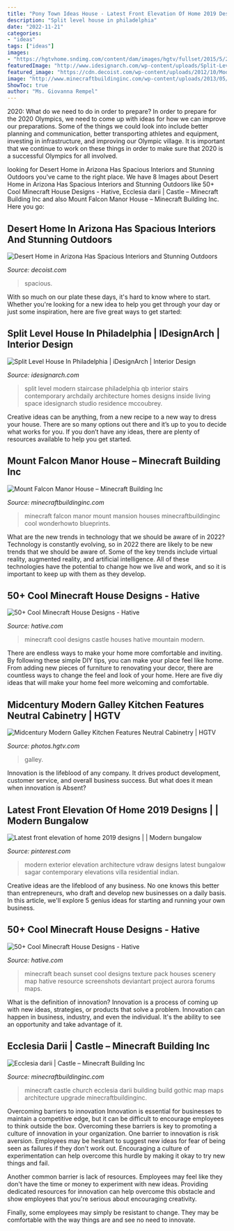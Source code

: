 ```yaml
---
title: "Pony Town Ideas House - Latest Front Elevation Of Home 2019 Designs"
description: "Split level house in philadelphia"
date: "2022-11-21"
categories:
- "ideas"
tags: ["ideas"]
images:
- "https://hgtvhome.sndimg.com/content/dam/images/hgtv/fullset/2015/5/20/2/Davidas-Kitchen-and-Tiles_MCM-Kitchen_3.jpg.rend.hgtvcom.616.924.suffix/1427985899210.jpeg"
featuredImage: "http://www.idesignarch.com/wp-content/uploads/Split-Level-House_9.jpg"
featured_image: "https://cdn.decoist.com/wp-content/uploads/2012/10/Modern-Desert-House-bedroom-view.jpg"
image: "http://www.minecraftbuildinginc.com/wp-content/uploads/2013/05/Falcon-Manor-3.jpg"
ShowToc: true
author: "Ms. Giovanna Rempel"
---
```



2020: What do we need to do in order to prepare?
In order to prepare for the 2020 Olympics, we need to come up with ideas for how we can improve our preparations. Some of the things we could look into include better planning and communication, better transporting athletes and equipment, investing in infrastructure, and improving our Olympic village. It is important that we continue to work on these things in order to make sure that 2020 is a successful Olympics for all involved.

	

		
looking for Desert Home in Arizona Has Spacious Interiors and Stunning Outdoors you've came to the right place. We have 8 Images about Desert Home in Arizona Has Spacious Interiors and Stunning Outdoors like 50+ Cool Minecraft House Designs - Hative, Ecclesia darii | Castle – Minecraft Building Inc and also Mount Falcon Manor House – Minecraft Building Inc. Here you go:
		
    
## Desert Home In Arizona Has Spacious Interiors And Stunning Outdoors

<img loading=lazy src="https://cdn.decoist.com/wp-content/uploads/2012/10/Modern-Desert-House-bedroom-view.jpg" onerror="this.onerror=null;this.src='https://tse2.mm.bing.net/th?id=OIP.8tXDXmz6Tq0ab3jnjbdtWgHaE6&amp;pid=15.1';" alt="Desert Home in Arizona Has Spacious Interiors and Stunning Outdoors">

_Source: decoist.com_

>spacious. 

	

With so much on our plate these days, it's hard to know where to start. Whether you're looking for a new idea to help you get through your day or just some inspiration, here are five great ways to get started: 

    
## Split Level House In Philadelphia | IDesignArch | Interior Design

<img loading=lazy src="http://www.idesignarch.com/wp-content/uploads/Split-Level-House_9.jpg" onerror="this.onerror=null;this.src='https://tse2.mm.bing.net/th?id=OIP.hosxgpO3cxOY8AN4FRjYLAHaJ4&amp;pid=15.1';" alt="Split Level House In Philadelphia | iDesignArch | Interior Design">

_Source: idesignarch.com_

>split level modern staircase philadelphia qb interior stairs contemporary archdaily architecture homes designs inside living space idesignarch studio residence mccoubrey. 

	

Creative ideas can be anything, from a new recipe to a new way to dress your house. There are so many options out there and it’s up to you to decide what works for you. If you don’t have any ideas, there are plenty of resources available to help you get started.

    
## Mount Falcon Manor House – Minecraft Building Inc

<img loading=lazy src="http://www.minecraftbuildinginc.com/wp-content/uploads/2013/05/Falcon-Manor-3.jpg" onerror="this.onerror=null;this.src='https://tse2.mm.bing.net/th?id=OIP.r_w1FYbITuxvjWbpklW8MgHaEQ&amp;pid=15.1';" alt="Mount Falcon Manor House – Minecraft Building Inc">

_Source: minecraftbuildinginc.com_

>minecraft falcon manor mount mansion houses minecraftbuildinginc cool wonderhowto blueprints. 

	

What are the new trends in technology that we should be aware of in 2022?
Technology is constantly evolving, so in 2022 there are likely to be new trends that we should be aware of. Some of the key trends include virtual reality, augmented reality, and artificial intelligence. All of these technologies have the potential to change how we live and work, and so it is important to keep up with them as they develop.

    
## 50+ Cool Minecraft House Designs - Hative

<img loading=lazy src="https://hative.com/wp-content/uploads/2014/02/minecraft-houses/castle-on-a-mountain-26.jpg" onerror="this.onerror=null;this.src='https://tse1.mm.bing.net/th?id=OIP.jOEcsY0aswwzB6xEm0ef0wHaEK&amp;pid=15.1';" alt="50+ Cool Minecraft House Designs - Hative">

_Source: hative.com_

>minecraft cool designs castle houses hative mountain modern. 

	

There are endless ways to make your home more comfortable and inviting. By following these simple DIY tips, you can make your place feel like home. From adding new pieces of furniture to renovating your decor, there are countless ways to change the feel and look of your home. Here are five diy ideas that will make your home feel more welcoming and comfortable.

    
## Midcentury Modern Galley Kitchen Features Neutral Cabinetry | HGTV

<img loading=lazy src="https://hgtvhome.sndimg.com/content/dam/images/hgtv/fullset/2015/5/20/2/Davidas-Kitchen-and-Tiles_MCM-Kitchen_3.jpg.rend.hgtvcom.616.924.suffix/1427985899210.jpeg" onerror="this.onerror=null;this.src='https://tse3.mm.bing.net/th?id=OIP.gSHf49Eh9AnSLDnASvpejAHaLH&amp;pid=15.1';" alt="Midcentury Modern Galley Kitchen Features Neutral Cabinetry | HGTV">

_Source: photos.hgtv.com_

>galley. 

	

Innovation is the lifeblood of any company. It drives product development, customer service, and overall business success. But what does it mean when innovation is Absent?

    
## Latest Front Elevation Of Home 2019 Designs | | Modern Bungalow

<img loading=lazy src="https://i.pinimg.com/736x/b3/af/69/b3af69d57417fde2ec7cfd6fedd9ccfc.jpg" onerror="this.onerror=null;this.src='https://tse2.mm.bing.net/th?id=OIP.Aie2E09LMBO_rgUyODwIGgHaIy&amp;pid=15.1';" alt="Latest front elevation of home 2019 designs | | Modern bungalow">

_Source: pinterest.com_

>modern exterior elevation architecture vdraw designs latest bungalow sagar contemporary elevations villa residential indian. 

	

Creative ideas are the lifeblood of any business. No one knows this better than entrepreneurs, who draft and develop new businesses on a daily basis. In this article, we'll explore 5 genius ideas for starting and running your own business.

    
## 50+ Cool Minecraft House Designs - Hative

<img loading=lazy src="https://hative.com/wp-content/uploads/2014/02/minecraft-houses/minecraft-beach-sunset-36.jpg" onerror="this.onerror=null;this.src='https://tse2.mm.bing.net/th?id=OIP.980uUvxUvjgFYrMcsDPMtwHaD8&amp;pid=15.1';" alt="50+ Cool Minecraft House Designs - Hative">

_Source: hative.com_

>minecraft beach sunset cool designs texture pack houses scenery map hative resource screenshots deviantart project aurora forums maps. 

	

What is the definition of innovation?
Innovation is a process of coming up with new ideas, strategies, or products that solve a problem. Innovation can happen in business, industry, and even the individual. It's the ability to see an opportunity and take advantage of it.

    
## Ecclesia Darii | Castle – Minecraft Building Inc

<img loading=lazy src="http://minecraftbuildinginc.com/wp-content/uploads/2013/10/Ecclesia-darii-Minecraft-castle-ideas-6.jpg" onerror="this.onerror=null;this.src='https://tse3.mm.bing.net/th?id=OIP.yxNsb3f5EQpjuTtvGoTzSgHaEK&amp;pid=15.1';" alt="Ecclesia darii | Castle – Minecraft Building Inc">

_Source: minecraftbuildinginc.com_

>minecraft castle church ecclesia darii building build gothic map maps architecture upgrade minecraftbuildinginc. 

	

Overcoming barriers to innovation
Innovation is essential for businesses to maintain a competitive edge, but it can be difficult to encourage employees to think outside the box. Overcoming these barriers is key to promoting a culture of innovation in your organization.
One barrier to innovation is risk aversion. Employees may be hesitant to suggest new ideas for fear of being seen as failures if they don't work out. Encouraging a culture of experimentation can help overcome this hurdle by making it okay to try new things and fail.

Another common barrier is lack of resources. Employees may feel like they don't have the time or money to experiment with new ideas. Providing dedicated resources for innovation can help overcome this obstacle and show employees that you're serious about encouraging creativity.

Finally, some employees may simply be resistant to change. They may be comfortable with the way things are and see no need to innovate.

